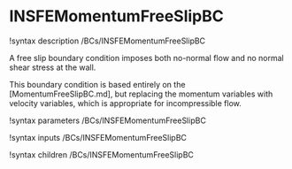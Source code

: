 # INSFEMomentumFreeSlipBC

!syntax description /BCs/INSFEMomentumFreeSlipBC

A free slip boundary condition imposes both no-normal flow and no normal shear stress at the wall.

This boundary condition is based entirely on the [MomentumFreeSlipBC.md], but replacing the momentum variables
with velocity variables, which is appropriate for incompressible flow.

!syntax parameters /BCs/INSFEMomentumFreeSlipBC

!syntax inputs /BCs/INSFEMomentumFreeSlipBC

!syntax children /BCs/INSFEMomentumFreeSlipBC
